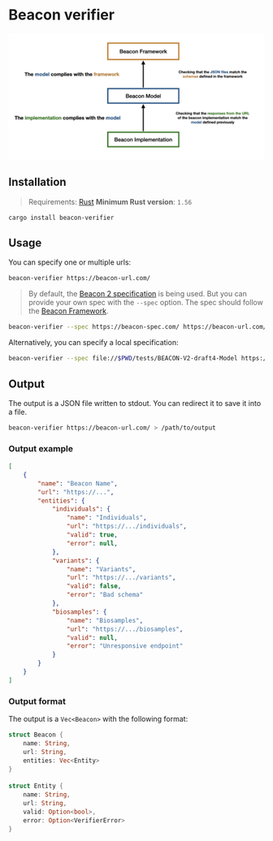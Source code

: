 # Beacon verifier

![beacon-verifier.001.png](assets/diagram.jpeg)

## Installation

> Requirements: [Rust](https://www.rust-lang.org/tools/install)
> **Minimum Rust version**: `1.56`

```sh
cargo install beacon-verifier
```

## Usage

You can specify one or multiple urls:

```sh
beacon-verifier https://beacon-url.com/
```

> By default, the [Beacon 2 specification](https://github.com/ga4gh-beacon/beacon-v2-Models/tree/main/BEACON-V2-draft4-Model) is being used. But you can provide your own spec with the `--spec` option. The spec should follow the [Beacon Framework](https://github.com/ga4gh-beacon/beacon-framework-v2).

```sh
beacon-verifier --spec https://beacon-spec.com/ https://beacon-url.com/
```

Alternatively, you can specify a local specification:

```sh
beacon-verifier --spec file://$PWD/tests/BEACON-V2-draft4-Model https://beacon-url.com/
```

## Output

The output is a JSON file written to stdout. You can redirect it to save it into a file.

```sh
beacon-verifier https://beacon-url.com/ > /path/to/output
```

### Output example

```json
[
    {
        "name": "Beacon Name",
        "url": "https://...",
        "entities": {
            "individuals": {
                "name": "Individuals",
                "url": "https://.../individuals",
                "valid": true,
                "error": null,
            },
            "variants": {
                "name": "Variants",
                "url": "https://.../variants",
                "valid": false,
                "error": "Bad schema"
            },
            "biosamples": {
                "name": "Biosamples",
                "url": "https://.../biosamples",
                "valid": null,
                "error": "Unresponsive endpoint"
            }
        }
    }
]
```

### Output format

The output is a `Vec<Beacon>` with the following format:

```rust
struct Beacon {
    name: String,
    url: String,
    entities: Vec<Entity>
}

struct Entity {
    name: String,
    url: String,
    valid: Option<bool>,
    error: Option<VerifierError>
}
```
